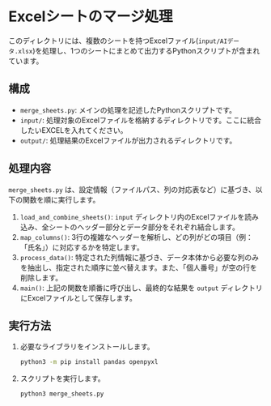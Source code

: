 # Excelシートのマージ処理

このディレクトリには、複数のシートを持つExcelファイル(`input/AIデータ.xlsx`)を処理し、1つのシートにまとめて出力するPythonスクリプトが含まれています。

## 構成

- `merge_sheets.py`: メインの処理を記述したPythonスクリプトです。
- `input/`: 処理対象のExcelファイルを格納するディレクトリです。ここに統合したいEXCELを入れてください。
- `output/`: 処理結果のExcelファイルが出力されるディレクトリです。

## 処理内容

`merge_sheets.py` は、設定情報（ファイルパス、列の対応表など）に基づき、以下の関数を順に実行します。

1.  `load_and_combine_sheets()`: `input` ディレクトリ内のExcelファイルを読み込み、全シートのヘッダー部分とデータ部分をそれぞれ結合します。
2.  `map_columns()`: 3行の複雑なヘッダーを解析し、どの列がどの項目（例：「氏名」）に対応するかを特定します。
3.  `process_data()`: 特定された列情報に基づき、データ本体から必要な列のみを抽出し、指定された順序に並べ替えます。また、「個人番号」が空の行を削除します。
4.  `main()`: 上記の関数を順番に呼び出し、最終的な結果を `output` ディレクトリにExcelファイルとして保存します。

## 実行方法

1.  必要なライブラリをインストールします。
    ```bash
    python3 -m pip install pandas openpyxl
    ```
2.  スクリプトを実行します。
    ```bash
    python3 merge_sheets.py
    ```
